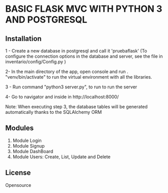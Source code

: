 # BASIC FLASK MVC WITH PYTHON 3 AND POSTGRESQL
## Installation

1 - Create a new database in postgresql and call it 'pruebaflask' (To configure the connection options in the database and server, see the file in inventario/config/Config.py )

2- In the main directory of the app, open console and run . "venv/bin/activate" to run the virtual environment with all the libraries.


3 - Run command "python3 server.py", to run to run the server

4- Go to navigator and inside in http://localhost:8000/

Note: When executing step 3, the database tables will be generated automatically thanks to the SQLAlchemy ORM

## Modules
1. Module Login
2. Module Signup
3. Module DashBoard
4. Module Users: Create, List, Update and Delete

## License
Opensource